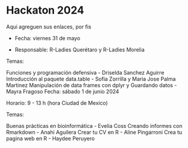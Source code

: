 # Hackaton 2024

Aqui agreguen sus enlaces, por fis


- Fecha: viernes 31 de mayo

- Responsable: R-Ladies Querétaro y R-Ladies Morelia

Temas:

Funciones y programación defensiva - Driselda Sanchez Aguirre
Introducción al paquete data.table - Sofia Zorrilla y Maria Jose Palma Martinez
Manipulación de data frames con dplyr y Guardando datos - Mayra Fragoso
Fecha: sábado 1 de junio 2024

Horario: 9 - 13 h (hora Ciudad de Mexico)

Temas:

Buenas prácticas en bioinformática - Evelia Coss
Creando informes con Rmarkdown - Anahi Aguilera
Crear tu CV en R - Aline Pingarroni
Crea tu pagina web en R - Haydee Peruyero
